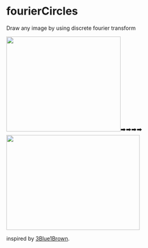 # fourierCircles
Draw any image by using discrete fourier transform

<img src="https://github.com/shlomip100/fourierCircles/blob/main/Examples/photos/elephant.jpg" width="300" height="250" />🠲🠲🠲🠲 
<img src="https://github.com/shlomip100/fourierCircles/blob/main/Examples/gifs/elephant.gif" width="350" height="250" />

inspired by [3Blue1Brown].

[3Blue1Brown]: "https://www.youtube.com/watch?v=r6sGWTCMz2k&t=10s&ab_channel=3Blue1Brown"
